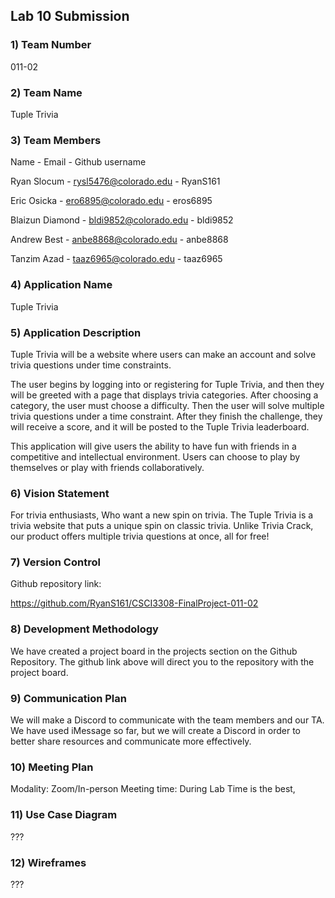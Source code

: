 ## Lab 10 Submission

### 1) Team Number

011-02

### 2) Team Name

Tuple Trivia

### 3) Team Members

Name - Email - Github username

Ryan Slocum - rysl5476@colorado.edu - RyanS161

Eric Osicka - ero6895@colorado.edu - eros6895

Blaizun Diamond - bldi9852@colorado.edu - bldi9852

Andrew Best - anbe8868@colorado.edu - anbe8868

Tanzim Azad - taaz6965@colorado.edu - taaz6965

### 4) Application Name

Tuple Trivia

### 5) Application Description

Tuple Trivia will be a website where users can make an account and solve trivia questions under time constraints.

The user begins by logging into or registering for Tuple Trivia, and then they will be greeted with a page that displays trivia categories. After choosing a category, the user must choose a difficulty. Then the user will solve multiple trivia questions under a time constraint. After they finish the challenge, they will receive a score, and it will be posted to the Tuple Trivia leaderboard.

This application will give users the ability to have fun with friends in a competitive and intellectual environment. Users can choose to play by themselves or play with friends collaboratively.

### 6) Vision Statement

For trivia enthusiasts, Who want a new spin on trivia. The Tuple Trivia is a trivia website that puts a unique spin on classic trivia. Unlike Trivia Crack, our product offers multiple trivia questions at once, all for free!

### 7) Version Control

Github repository link:

https://github.com/RyanS161/CSCI3308-FinalProject-011-02

### 8) Development Methodology

We have created a project board in the projects section on the Github Repository. The github link above will direct you to the repository with the project board.

### 9) Communication Plan

We will make a Discord to communicate with the team members and our TA. We have used iMessage so far, but we will create a Discord in order to better share resources and communicate more effectively.

### 10) Meeting Plan

Modality: Zoom/In-person
Meeting time: During Lab Time is the best, 
### 11) Use Case Diagram

???

### 12) Wireframes

???